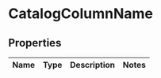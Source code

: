 
# CatalogColumnName

## Properties
Name | Type | Description | Notes
------------ | ------------- | ------------- | -------------



